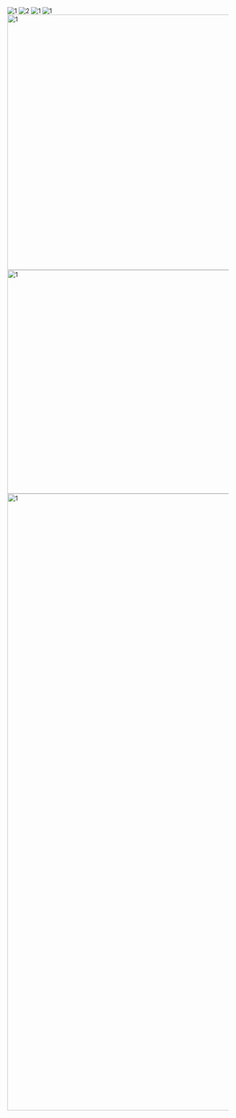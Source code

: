 ![1](https://github.com/witwint/TIL/assets/108222981/2b5feffe-4b72-4682-acde-e7d10680b056)
![2](https://github.com/witwint/TIL/assets/108222981/1fcbdd54-1dad-4cd1-85ae-ad99d7e1e939)
![1](https://github.com/witwint/TIL/assets/108222981/61b34c00-d0a6-43a8-9861-7d4105eb6ad8)
![1](https://github.com/witwint/TIL/assets/108222981/1054891a-c2e1-4264-adaf-0d060836bcce)
<img width="580" alt="1" src="https://github.com/witwint/TIL/assets/108222981/b38f23d7-ee84-403e-8975-b0f1487c8c66">
<img width="508" alt="1" src="https://github.com/witwint/TIL/assets/108222981/f30de9eb-bf23-4e8d-a119-a4f93aa1ed12">
<img width="1401" alt="1" src="https://github.com/witwint/TIL/assets/108222981/3f6fb934-527f-45d1-a64d-c86dfa5dd0ff">
